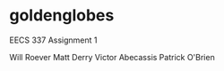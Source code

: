 goldenglobes
============

EECS 337 Assignment 1

Will Roever
Matt Derry
Victor Abecassis
Patrick O'Brien
